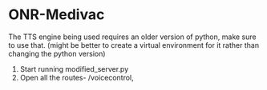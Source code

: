 # ONR-Medivac

The  TTS engine being used requires an older version of python, make sure to use that. (might be better to create a virtual environment for it rather than changing the python version)

1. Start running modified_server.py
2. Open all the routes- /voicecontrol, 